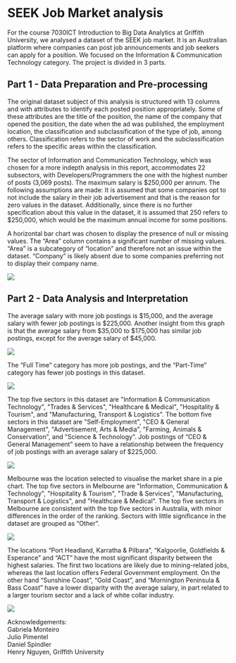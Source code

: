 # SEEK Job Market analysis
For the course 7030ICT Introduction to Big Data Analytics at Griffith University, we analysed a dataset of the SEEK job market. It is an Australian platform where companies can post job announcements and job seekers can apply for a position. We focused on the Information & Communication Technology category. The project is divided in 3 parts. 

## Part 1 - Data Preparation and Pre-processing
The original dataset subject of this analysis is structured with 13 columns and with attributes to identify each posted position appropriately. Some of these attributes are the title of the position, the name of the company that opened the position, the date when the ad was published, the employment location, the classification and subclassification of the type of job, among others. Classification refers to the sector of work and the subclassification refers to the specific areas within the classification.

The sector of Information and Communication Technology, which was chosen for a more indepth analysis in this report, accommodates 22 subsectors, with Developers/Programmers the one with the highest number of posts (3,069 posts). The maximum salary is $250,000 per annum. The following assumptions are made: It is assumed that some companies opt to not include the salary in their job advertisement and that is the reason for zero values in the dataset. Additionally, since there is no further specification about this value in the dataset, it is assumed that 250 refers to $250,000, which would be the maximum annual income for some positions.

A horizontal bar chart was chosen to display the presence of null or missing values. The “Area” column contains a significant number of missing values. “Area” is a subcategory of “location” and therefore not an issue within the dataset. “Company” is likely absent due to some companies preferring not to display their company name.

![](https://github.com/julio-pimentel/SEEK_Job_Market_analysis/blob/main/Plots/missing%20data%20in%20dataset.png)

## Part 2 - Data Analysis and Interpretation

The average salary with more job postings is $15,000, and the average salary with fewer job postings is $225,000. Another insight from this graph is that the average salary from $35,000 to $175,000 has similar job postings, except for the average salary of $45,000.

![](https://github.com/julio-pimentel/SEEK_Job_Market_analysis/blob/main/Plots/number%20job%20postings%20avg%20salary.png)

The “Full Time” category has more job postings, and the “Part-Time” category has fewer job postings in this dataset. 

![](https://github.com/julio-pimentel/SEEK_Job_Market_analysis/blob/main/Plots/job%20posts%20salary%20range.png)

The top five sectors in this dataset are "Information & Communication Technology", "Trades & Services", "Healthcare & Medical", "Hospitality & Tourism", and "Manufacturing, Transport & Logistics". The bottom five sectors in this dataset are "Self-Employment", "CEO & General Management", "Advertisement, Arts & Media", "Farming, Animals & Conservation", and "Science & Technology". Job postings of “CEO & General Management” seem to have a relationship between the frequency of job postings with an average salary of $225,000.

![](https://github.com/julio-pimentel/SEEK_Job_Market_analysis/blob/main/Plots/job%20posts%20by%20sector.png)

Melbourne was the location selected to visualise the market share in a pie chart. The top five sectors in Melbourne are "Information, Communication & Technology", "Hospitality &
Tourism", "Trade & Services", "Manufacturing, Transport & Logistics", and "Healthcare & Medical". The top five sectors in Melbourne are consistent with the top five sectors in Australia, with minor differences in the order of the ranking. Sectors with little significance in the dataset are grouped as “Other”. 

![](https://github.com/julio-pimentel/SEEK_Job_Market_analysis/blob/main/Plots/melbourne%20jobs%20classification.png)

The locations “Port Headland, Karratha & Pilbara”, “Kalgoorlie, Goldfields & Esperance” and “ACT” have the most significant disparity between the highest salaries. The first two locations are likely due to mining-related jobs, whereas the last location offers Federal Government employment. On the other hand “Sunshine Coast”, “Gold Coast”, and “Mornington Peninsula & Bass Coast” have a lower disparity with the average salary, in part related to a larger tourism sector and a lack of white collar industry.

![](https://github.com/julio-pimentel/SEEK_Job_Market_analysis/blob/main/Plots/locations%20avg%20highest%20salary.png)

Acknowledgements: <br>
Gabriela Monteiro<br>
Julio Pimentel<br>
Daniel Spindler<br>
Henry Nguyen, Griffith University
